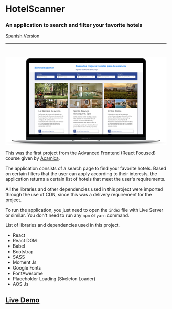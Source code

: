 # HotelScanner

### An application to search and filter your favorite hotels

[Spanish Version](./README.md)

---

<img src="./assets/readme/mac-mockup.png" style="margin-top:30px;">

This was the first project from the Advanced Frontend (React Focused) course given by [Acamica](https://acamica.com).

The application consists of a search page to find your favorite hotels. Based on certain filters that the user can apply according to their interests, the application returns a certain list of hotels that meet the user's requirements.

All the libraries and other dependencies used in this project were imported through the use of CDN, since this was a delivery requirement for the project.

To run the application, you just need to open the `index` file with Live Server or similar. You don't need to run any `npm` or `yarn` command.

List of libraries and dependencies used in this project.

- React
- React DOM
- Babel
- Bootstrap
- SASS
- Moment Js
- Google Fonts
- FontAwesome
- Placeholder Loading (Skeleton Loader)
- AOS Js

## [Live Demo](https://alazzuri.github.io/hotelScanner/)
